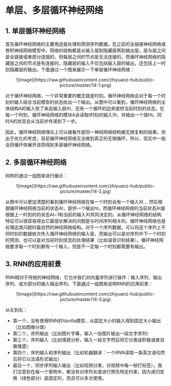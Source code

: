 # 单层、多层循环神经网络
## 1. 单层循环神经网络
首先循环神经网络的主要用途是处理和预测序列数据。在之前的全链接神经网络或卷积神经网络模型中，网络的结构都是从输入层到隐藏层再到输出层，层与层之间是全链接或者部分连接的，但每层之间的节点是无法连接的。而循环神经网络的隐藏层之间的节点是有连接的，隐藏层的输入不仅包括输入层的输出，还包括上一时刻隐藏层的输出。下面通过一个图来展示一下单层循环神经网络：

<div align=center>
    ![image](https://raw.githubusercontent.com/zhiyuanz-hub/public-picture/master/14-1.png)
</div> 

对于循环神经网络，一个非常重要的概念就是时刻。循环神经网络会对于每一个时刻的输入结合当前模型的状态给出一个输出。从图中可以看到，循环神经网络的主体结构A的输入除了来自输入层Xt，还有一个循环的边来提供当前时刻的状态。在每一个时刻，循环神经网络的模块A会读取t时刻的输入Xt，并输出一个值Ht。同时A的状态会从当前步传递到下一步。

因此，循环神经网络理论上可以被看作是同一神经网络结构被无限复制的结果。但出于优化的考虑，目前循环神经网络无法做到真正的无限循环，所以，现实中一般会将循环体展开进而得到多层循环神经网络。
## 2. 多层循环神经网络
同样的通过一组图来进行展示：

<div align=center>
    ![image](https://raw.githubusercontent.com/zhiyuanz-hub/public-picture/master/14-2.jpg)
</div> 

从图中可以更加清楚的看到循环神经网络在每一个时刻会有一个输入Xt ，然后根据循环神经网络当前的状态At，提供一个输出ht。而循环神经网络的当前状态At是根据上一时刻的的状态At−1和当前的输入Xt共同决定的。从循环神经网络的结构特征可以很容易得出它最擅长解决的问题是与时间序列相关的。循环神经网络也是处理这类问题时最自然的神经网络结构。对于一个序列数据，可以将这个序列上不同时刻的数据依次传入循环神经网络的输入层，而输出可以是对序列中下一个时刻的预测，也可以是对当前时刻信息的处理结果（比如语音识别结果）。循环神经网络要求每一个时刻都有一个输入，但是不一定每一个时刻都需要有输出。
## 3. RNN的应用前景
RNN相对于传统的神经网络，它允许我们对向量序列进行操作：输入序列、输出序列、或大部分的输入输出序列。下面通过一组图来说明RNN的应用前景：

<div align=center>
    ![image](https://raw.githubusercontent.com/zhiyuanz-hub/public-picture/master/14-3.jpg)
</div> 

从左到右：
+ 第一个，没有使用RNN的Vanilla模型，从固定大小的输入得到固定大小输出（比如图像分类）
+ 第二个，序列输出（比如图片字幕，输入一张图片输出一段文字序列）
+ 第三个，序列输入（比如情感分析，输入一段文字然后将它分类成积极或者消极情感）
+ 第四个，序列输入和序列输出（比如机器翻译：一个RNN读取一条英文语句然后将它以法语形式输出）
+ 最后一个，同步序列输入输出（比如视频分类，对视频中每一帧打标签）。我们注意到在每一个案例中，都没有对序列长度进行预先特定约束，因为递归变换（绿色部分）是固定的，而且可以多次使用。

